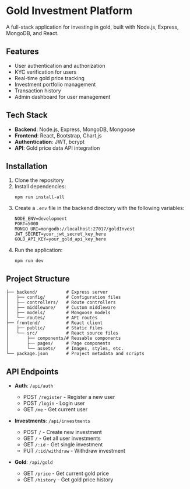 # Gold Investment Platform

A full-stack application for investing in gold, built with Node.js, Express, MongoDB, and React.

## Features

- User authentication and authorization
- KYC verification for users
- Real-time gold price tracking
- Investment portfolio management
- Transaction history
- Admin dashboard for user management

## Tech Stack

- **Backend**: Node.js, Express, MongoDB, Mongoose
- **Frontend**: React, Bootstrap, Chart.js
- **Authentication**: JWT, bcrypt
- **API**: Gold price data API integration

## Installation

1. Clone the repository
2. Install dependencies:
   ```
   npm run install-all
   ```
3. Create a `.env` file in the backend directory with the following variables:
   ```
   NODE_ENV=development
   PORT=5000
   MONGO_URI=mongodb://localhost:27017/goldInvest
   JWT_SECRET=your_jwt_secret_key_here
   GOLD_API_KEY=your_gold_api_key_here
   ```
4. Run the application:
   ```
   npm run dev
   ```

## Project Structure

```
├── backend/           # Express server
│   ├── config/        # Configuration files
│   ├── controllers/   # Route controllers
│   ├── middleware/    # Custom middleware
│   ├── models/        # Mongoose models
│   └── routes/        # API routes
├── frontend/          # React client
│   ├── public/        # Static files
│   └── src/           # React source files
│       ├── components/# Reusable components
│       ├── pages/     # Page components
│       └── assets/    # Images, styles, etc.
└── package.json       # Project metadata and scripts
```

## API Endpoints

- **Auth**: `/api/auth`
  - POST `/register` - Register a new user
  - POST `/login` - Login user
  - GET `/me` - Get current user

- **Investments**: `/api/investments`
  - POST `/` - Create new investment
  - GET `/` - Get all user investments
  - GET `/:id` - Get single investment
  - PUT `/:id/withdraw` - Withdraw investment

- **Gold**: `/api/gold`
  - GET `/price` - Get current gold price
  - GET `/history` - Get gold price history 